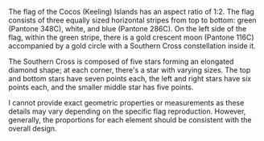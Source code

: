 The flag of the Cocos (Keeling) Islands has an aspect ratio of 1:2. The flag consists of three equally sized horizontal stripes from top to bottom: green (Pantone 348C), white, and blue (Pantone 286C). On the left side of the flag, within the green stripe, there is a gold crescent moon (Pantone 116C) accompanied by a gold circle with a Southern Cross constellation inside it.

The Southern Cross is composed of five stars forming an elongated diamond shape; at each corner, there's a star with varying sizes. The top and bottom stars have seven points each, the left and right stars have six points each, and the smaller middle star has five points.

I cannot provide exact geometric properties or measurements as these details may vary depending on the specific flag reproduction. However, generally, the proportions for each element should be consistent with the overall design.